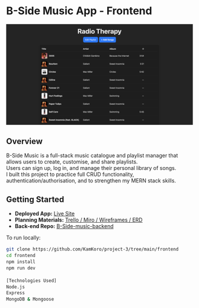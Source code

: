 # B-Side Music App - Frontend

![App Screenshot](public/screenshots/playlist-screenshot.png)


## Overview
B-Side Music is a full-stack music catalogue and playlist manager that allows users to create, customise, and share playlists.  
Users can sign up, log in, and manage their personal library of songs.  
I built this project to practice full CRUD functionality, authentication/authorisation, and to strengthen my MERN stack skills.

## Getting Started
- **Deployed App:** [Live Site](https://your-deployed-link-here.com)  
- **Planning Materials:** [Trello / Miro / Wireframes / ERD](https://trello.com/b/vjtlclzz/project-3-music-app)  
- **Back-end Repo:** [B-Side-music-backend](https://github.com/KamKoro/project-3/tree/main/backend)  

To run locally:
```bash
git clone https://github.com/KamKoro/project-3/tree/main/frontend
cd frontend
npm install
npm run dev

[Technologies Used]
Node.js
Express
MongoDB & Mongoose
